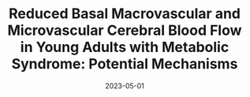---
title: "Reduced Basal Macrovascular and Microvascular Cerebral Blood Flow in Young Adults with Metabolic Syndrome: Potential Mechanisms"
collection: publications
permalink: /publication/2023-05-01-schrage
date: 2023-05-01
venue: 'Journal of Applied Physiology'
paperurl: 
link: https://pubmed.ncbi.nlm.nih.gov/37199780/
code: 
github: 
citation: 'Carter, K. J., Ward, A. T., Kellawan, J. M., Harrell, J. W., Peltonen, G. L., Roberts, G. S., Al-Subu, A., Hagen, S. A., Serlin, R. C., Eldridge, M., Wieben, O., & Schrage, W. G. (2023). "Reduced basal macrovascular and microvascular cerebral blood flow in young adults with metabolic syndrome: potential mechanisms". <i>Journal of Applied Physiology</i>. doi: 10.1152/japplphysiol.00688.2022'
---